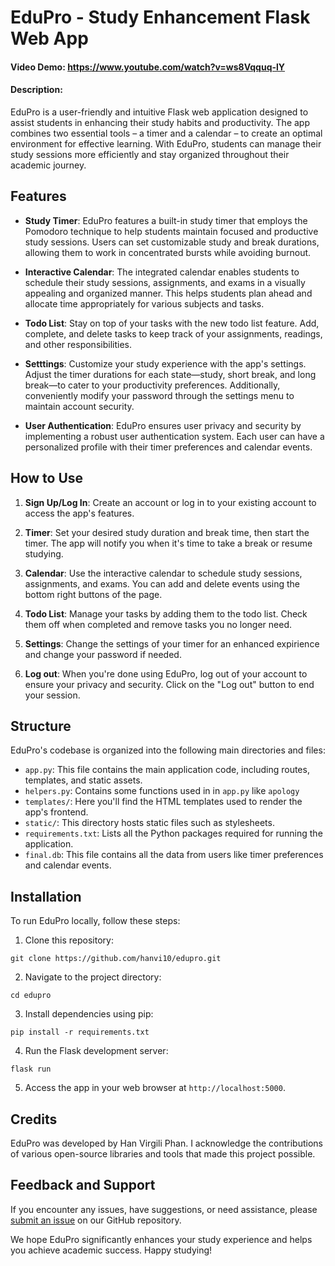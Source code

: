 # EduPro - Study Enhancement Flask Web App

#### Video Demo: https://www.youtube.com/watch?v=ws8Vqquq-lY

#### Description:


EduPro is a user-friendly and intuitive Flask web application designed to assist students in enhancing their study habits and productivity. The app combines two essential tools – a timer and a calendar – to create an optimal environment for effective learning. With EduPro, students can manage their study sessions more efficiently and stay organized throughout their academic journey.

## Features

- **Study Timer**: EduPro features a built-in study timer that employs the Pomodoro technique to help students maintain focused and productive study sessions. Users can set customizable study and break durations, allowing them to work in concentrated bursts while avoiding burnout.

- **Interactive Calendar**: The integrated calendar enables students to schedule their study sessions, assignments, and exams in a visually appealing and organized manner. This helps students plan ahead and allocate time appropriately for various subjects and tasks.

- **Todo List**: Stay on top of your tasks with the new todo list feature. Add, complete, and delete tasks to keep track of your assignments, readings, and other responsibilities.

- **Setttings**: Customize your study experience with the app's settings. Adjust the timer durations for each state—study, short break, and long break—to cater to your productivity preferences. Additionally, conveniently modify your password through the settings menu to maintain account security.

- **User Authentication**: EduPro ensures user privacy and security by implementing a robust user authentication system. Each user can have a personalized profile with their timer preferences and calendar events.

## How to Use

1. **Sign Up/Log In**: Create an account or log in to your existing account to access the app's features.

2. **Timer**: Set your desired study duration and break time, then start the timer. The app will notify you when it's time to take a break or resume studying.

3. **Calendar**: Use the interactive calendar to schedule study sessions, assignments, and exams. You can add and delete events using the bottom right buttons of the page.

4. **Todo List**: Manage your tasks by adding them to the todo list. Check them off when completed and remove tasks you no longer need.

5. **Settings**: Change the settings of your timer for an enhanced expirience and change your password if needed.

6. **Log out**: When you're done using EduPro, log out of your account to ensure your privacy and security. Click on the "Log out" button to end your session.


## Structure

EduPro's codebase is organized into the following main directories and files:

- `app.py`: This file contains the main application code, including routes, templates, and static assets.
- `helpers.py`: Contains some functions used in in `app.py` like `apology`
- `templates/`: Here you'll find the HTML templates used to render the app's frontend.
- `static/`: This directory hosts static files such as stylesheets.
- `requirements.txt`: Lists all the Python packages required for running the application.
- `final.db`: This file contains all the data from users like timer preferences and calendar events.

## Installation

To run EduPro locally, follow these steps:

1. Clone this repository:

```
git clone https://github.com/hanvi10/edupro.git
```

2. Navigate to the project directory:

```
cd edupro
```

3. Install dependencies using pip:

```
pip install -r requirements.txt
```

4. Run the Flask development server:

```
flask run
```

5. Access the app in your web browser at `http://localhost:5000`.

## Credits

EduPro was developed by Han Virgili Phan. I acknowledge the contributions of various open-source libraries and tools that made this project possible.

## Feedback and Support

If you encounter any issues, have suggestions, or need assistance, please [submit an issue](https://github.com/hanvi10/edupro/issues) on our GitHub repository.

We hope EduPro significantly enhances your study experience and helps you achieve academic success. Happy studying!

